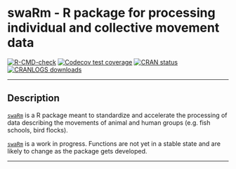 # swaRm - R package for processing individual and collective movement data

<!-- badges: start -->
[![R-CMD-check](https://github.com/swarm-lab/swaRm/actions/workflows/R-CMD-check.yaml/badge.svg)](https://github.com/swarm-lab/swaRm/actions/workflows/R-CMD-check.yaml)
[![Codecov test coverage](https://codecov.io/gh/swarm-lab/swaRm/branch/master/graph/badge.svg)](https://app.codecov.io/gh/swarm-lab/swaRm?branch=master)
[![CRAN status](https://www.r-pkg.org/badges/version/swaRm)](https://CRAN.R-project.org/package=swaRm)
[![CRANLOGS downloads](https://cranlogs.r-pkg.org/badges/swaRm)](https://cran.r-project.org/package=swaRm)
<!-- badges: end -->

---

## Description

[`swaRm`](https://github.com/swarm-lab/swaRm) is a R package meant to standardize 
and accelerate the processing of data describing the movements of animal and human 
groups (e.g. fish schools, bird flocks). 

[`swaRm`](https://github.com/swarm-lab/swaRm) is a work in progress. Functions 
are not yet in a stable state and are likely to change as the package gets 
developed. 

---

